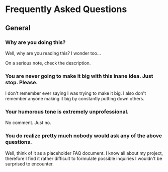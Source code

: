 # Frequently Asked Questions

## General

### Why are you doing this?

Well, why are you reading this? I wonder too...

On a serious note, check the description.

### You are never going to make it big with this inane idea. Just stop. Please.

I don't remember ever saying I was trying to make it big.
I also don't remember anyone making it big by constantly putting down others.

### Your humorous tone is extremely unprofessional.

No comment. Just no.

### You do realize pretty much nobody would ask any of the above questions.

Well, think of it as a placeholder FAQ document.
I know all about my project, therefore I find it rather difficult to formulate possible inquiries I wouldn't be 
surprised to encounter.